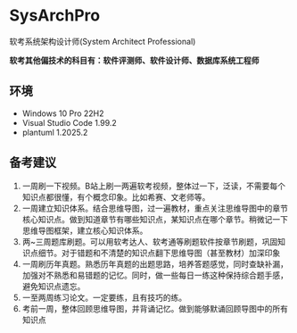 # SysArchPro
软考系统架构设计师(System Architect Professional)

**软考其他偏技术的科目有：软件评测师、软件设计师、数据库系统工程师**

## 环境

- Windows 10 Pro 22H2
- Visual Studio Code 1.99.2
- plantuml 1.2025.2

## 备考建议

1. 一周刷一下视频。B站上刷一两遍软考视频，整体过一下，泛读，不需要每个知识点都很懂，有个概念印象。比如希赛、文老师等。
2. 一周建立知识体系。结合思维导图，过一遍教材，重点关注思维导图中的章节核心知识点。做到知道章节有哪些知识点，某知识点在哪个章节。稍微记一下思维导图框架，建立核心知识体系。
3. 两~三周题库刷题。可以用软考达人、软考通等刷题软件按章节刷题，巩固知识点细节。对于错题和不清楚的知识点翻下思维导图（甚至教材）加深印象
4. 一周刷历年真题。熟悉历年真题的出题思路，培养答题感觉，同时查缺补漏，加强对不熟悉和易错题的记忆。同时，做一些每日一练这种保持综合题手感，避免知识点遗忘。
5. 一至两周练习论文。一定要练，且有技巧的练。
6. 考前一周，整体回顾思维导图，并背诵记忆。做到能够默诵回顾导图中的所有知识点